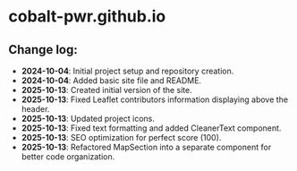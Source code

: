 # cobalt-pwr.github.io

## Change log:

- **2024-10-04**: Initial project setup and repository creation.
- **2024-10-04**: Added basic site file and README.
- **2025-10-13**: Created initial version of the site.
- **2025-10-13**: Fixed Leaflet contributors information displaying above the header.
- **2025-10-13**: Updated project icons.
- **2025-10-13**: Fixed text formatting and added CleanerText component.
- **2025-10-13**: SEO optimization for perfect score (100).
- **2025-10-13**: Refactored MapSection into a separate component for better code organization.
